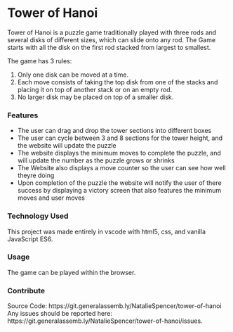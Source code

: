 <h1>Tower of Hanoi</h1>

<p>Tower of Hanoi is a puzzle game traditionally played with three rods and several disks of different sizes, which can slide onto any rod. The Game starts with all the disk on the first rod stacked from largest to smallest.</p> The game has 3 rules:
<ol>
  <li> Only one disk can be moved at a time. </li>
  <li> Each move consists of taking the top disk from one of the stacks and placing it on top of another stack or on an empty rod. </li>
  <li> No larger disk may be placed on top of a smaller disk. </li>
</ol>

<h3>Features</h3>
<ul>
  <li>The user can drag and drop the tower sections into different boxes</li>
  <li>The user can cycle between 3 and 8 sections for the tower height, and the website will update the puzzle</li>
  <li>The website displays the minimum moves to complete the puzzle, and will update the number as the puzzle grows or shrinks</li>
  <li>The Website also displays a move counter so the user can see how well theyre doing</li>
  <li>Upon completion of the puzzle the website will notify the user of there success by displaying a victory screen that also features the minimum moves and user moves </li>
</ul>
<h3>Technology Used</h3>
<p>This project was made entirely in vscode with html5, css, and vanilla JavaScript ES6.</p>

<h3>Usage</h3>
<p>The game can be played within the browser.</p>

<h3>Contribute</h3>
<p>Source Code: https://git.generalassemb.ly/NatalieSpencer/tower-of-hanoi <br>
Any issues should be reported here: https://git.generalassemb.ly/NatalieSpencer/tower-of-hanoi/issues.</p>
